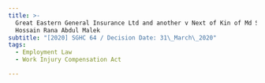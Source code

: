 ```yaml
---
title: >-
  Great Eastern General Insurance Ltd and another v Next of Kin of Md Sharif
  Hossain Rana Abdul Malek
subtitle: "[2020] SGHC 64 / Decision Date: 31\_March\_2020"
tags:
  - Employment Law
  - Work Injury Compensation Act

---
```

